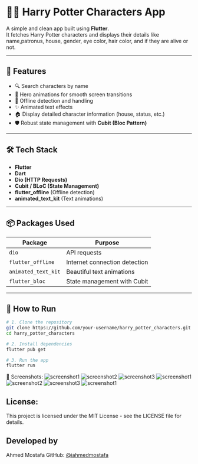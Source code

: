 # 🧙‍♂️ Harry Potter Characters App

A simple and clean app built using **Flutter**.  
It fetches Harry Potter characters and displays their details like name,patronus, house, gender, eye color, hair color, and if they are alive or not.

---

## 📱 Features

- 🔍 Search characters by name
- 🦉 Hero animations for smooth screen transitions
- 📴 Offline detection and handling
- ✨ Animated text effects
- 🏠 Display detailed character information (house, status, etc.)
- 🛡 Robust state management with **Cubit (Bloc Pattern)**

---

## 🛠 Tech Stack

- **Flutter**
- **Dart**
- **Dio (HTTP Requests)**
- **Cubit / BLoC (State Management)**
- **flutter_offline** (Offline detection)
- **animated_text_kit** (Text animations)

---

## 📦 Packages Used

| Package               | Purpose                      |
|------------------------|-------------------------------|
| `dio`                 | API requests                  |
| `flutter_offline`     | Internet connection detection  |
| `animated_text_kit`   | Beautiful text animations      |
| `flutter_bloc`        | State management with Cubit     |

---

## 🚀 How to Run

```bash
# 1. Clone the repository
git clone https://github.com/your-username/harry_potter_characters.git
cd harry_potter_characters

# 2. Install dependencies
flutter pub get

# 3. Run the app
flutter run
```

📸 Screenshots:
![screenshot1](assets/screenshots/screenshot1.jpg)
![screenshot2](assets/screenshots/screenshot7.jpg)
![screenshot3](assets/screenshots/screenshot3.jpg)
![screenshot1](assets/screenshots/screenshot4.jpg)
![screenshot2](assets/screenshots/screenshot5.jpg)
![screenshot3](assets/screenshots/screenshot6.jpg)
![screenshot1](assets/screenshots/screenshot2.jpg)


## License:
This project is licensed under the MIT License - see the LICENSE file for details.

## Developed by
Ahmed Mostafa
GitHub: [@iahmedmostafa](https://github.com/iahmedmostafa)